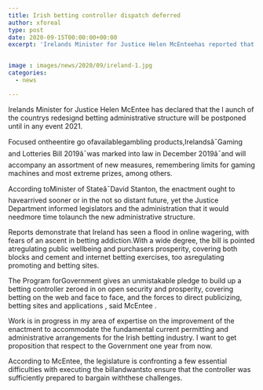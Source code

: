 ```yaml
---
title: Irish betting controller dispatch deferred
author: xforeal 
type: post
date: 2020-09-15T00:00:00+00:00
excerpt: 'Irelands Minister for Justice Helen McEnteehas reported that the dispatch of the countrys updated betting administrative frameworkwill be postponed until at any rate 2021 '


image : images/news/2020/09/ireland-1.jpg
categories:
  - news

---
```

Irelands Minister for Justice Helen McEntee <span data-contrast="auto">has declared that the l </span><span data-contrast="auto">aunch of the countrys redesignd betting administrative structure </span><span data-contrast="auto" /><span data-contrast="auto">will be postponed until in any event 2021. </span><span data-ccp-props="{" />

<span data-contrast="auto">Focused ontheentire go ofavailablegambling products,Irelandsâ¯Gaming and Lotteries Bill 2019â¯was marked into law in December 2019â¯and will accompany an assortment of new measures, remembering limits for gaming machines and most extreme prizes, among others. </span><span data-ccp-props="{" />

<span data-contrast="auto">According toMinister of Stateâ¯David Stanton, the enactment ought to havearrived sooner or in the not so distant future, yet the Justice Department informed legislators and the administration that it would needmore time tolaunch the new administrative structure. </span><span data-ccp-props="{" />

<span data-contrast="auto">Reports demonstrate that Ireland has seen a flood in </span><span data-contrast="auto">online wagering, with fears of an ascent in betting addiction.With a wide degree, the bill is pointed atregulating public wellbeing and purchasers prosperity, covering both blocks and cement and internet betting exercises, too asregulating promoting and betting sites. </span>

<span data-contrast="auto" /> <span data-contrast="auto">The Program forGovernment gives an unmistakable pledge to build up a betting controller zeroed in on open security and prosperity, covering betting on the web and face to face, and the forces to direct publicizing, betting sites and applications </span><span data-contrast="auto">, </span><span data-contrast="auto">said </span><span data-contrast="auto">McEntee </span><span data-contrast="auto">. </span><span data-ccp-props="{" />

<span data-contrast="auto" /> Work is in progress in my area of expertise on the improvement of the enactment to accommodate the fundamental current permitting and administrative arrangements for the Irish betting industry. I want to get proposition that respect to the Government one year from now.<span data-ccp-props="{" /> 

<span data-contrast="auto">According to McEntee, the legislature is confronting a few essential difficulties with executing the billandwantsto ensure that the controller was sufficiently prepared to bargain withthese challenges. </span><span data-ccp-props="{" />